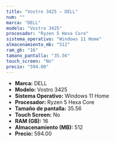 ```yaml
---
title: "Vostro 3425 — DELL"
num: ""
marca: "DELL"
modelo: "Vostro 3425"
procesador: "Ryzen 5 Hexa Core"
sistema_operativo: "Windows 11 Home"
almacenamiento_mb: "512"
ram_gb: "16"
tamano_pantalla: "35.56"
touch_screen: "No"
precio: "594.00"
---
```

<ul>
<li><strong>Marca:</strong> DELL</li>
<li><strong>Modelo:</strong> Vostro 3425</li>
<li><strong>Sistema Operativo:</strong> Windows 11 Home</li>
<li><strong>Procesador:</strong> Ryzen 5 Hexa Core </li>
<li><strong>Tamaño de pantalla:</strong> 35.56</li>
<li><strong>Touch Screen:</strong> No</li>
<li><strong>RAM (GB):</strong> 16</li>
<li><strong>Almacenamiento (MB):</strong> 512</li>
<li><strong>Precio:</strong> 594.00</li>
</ul>